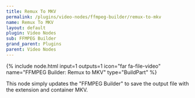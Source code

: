```yaml
---
title: Remux To MKV
permalink: /plugins/video-nodes/ffmpeg-builder/remux-to-mkv
name: Remux To MKV
layout: default
plugin: Video Nodes
sub: FFMPEG Builder
grand_parent: Plugins
parent: Video Nodes
---
```


{% include node.html input=1 outputs=1 icon="far fa-file-video" name="FFMPEG Builder: Remux to MKV" type="BuildPart" %}

This node simply updates the "FFMPEG Builder" to save the output file with the extension and container MKV.
